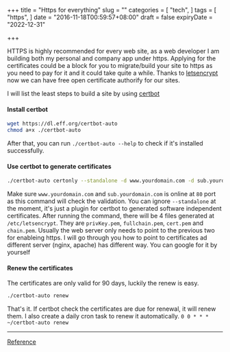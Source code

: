 +++
title = "Https for everything"
slug = ""
categories = [
  "tech",
]
tags = [
  "https",
]
date = "2016-11-18T00:59:57+08:00"
draft = false
expiryDate = "2022-12-31"

+++


HTTPS is highly recommended for every web site, as a web developer I am building both my personal
and company app under https. Applying for the certificates could be a block for you to migrate/build
your site to https as you need to pay for it and it could take quite a while. Thanks to [letsencrypt](https://letsencrypt.org/) 
now we can have free open certificate authorify for our sites.

I will list the least steps to build a site by using [certbot](https://certbot.eff.org/) 

#### Install certbot

```sh
wget https://dl.eff.org/certbot-auto
chmod a+x ./certbot-auto
```

After that, you can run `./certbot-auto --help` to check if it's installed successfully.

#### Use certbot to generate certificates

```sh
./certbot-auto certonly --standalone -d www.yourdomain.com -d sub.yourdomain.com
```

Make sure `www.yourdomain.com` and `sub.yourdomain.com` is online at `80` port as this command will
check the validation. You can ignore `--standalone` at the moment, it's just a plugin
for certbot to generated software independent certificates. After running the command, there will be 4 files generated
at `/etc/letsencrypt`. They are `privKey.pem`, `fullchain.pem`, `cert.pem` and `chain.pem`.
Usually the web server only needs to point to the previous two for enableing https.
I will go through you how to point to certificates ad different server (nginx, apache) has different way.
You can google for it by yourself

#### Renew the certificates

The certificates are only valid for 90 days, luckily the renew is easy.

```sh
./certbot-auto renew
```

That's it. If certbot check the certificates are due for renewal, it will renew them.
I also create a daily cron task to renew it automatically.
`0 0 * * * ~/certbot-auto renew`

---

[Reference](https://certbot.eff.org/docs/using.html#getting-certificates-and-choosing-plugins)

